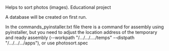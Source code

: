 Helps to sort photos (images). Educational project

A database will be created on first run.

In the commands_pyinstaller.txt file there is a command
for assembly using pyinstaller, but you need to adjust
the location address of the temporary and ready assembly
(--workpath "/.../.../..../temps" --distpath "/.../.../.../apps"),
or use photosort.spec
